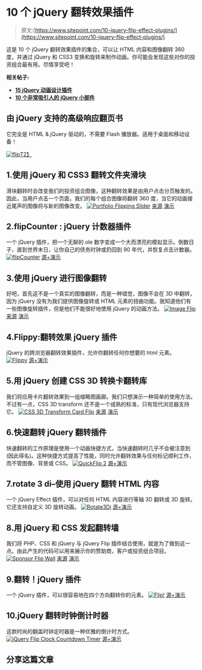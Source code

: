 # 10 个 jQuery 翻转效果插件

> 原文:[https://www.sitepoint.com/10-jquery-flip-effect-plugins/](https://www.sitepoint.com/10-jquery-flip-effect-plugins/)

这是 10 个 jQuery 翻转效果插件的集合，可以让 HTML 内容和图像翻转 360 度，并通过 jQuery 和 CSS3 变换和旋转来制作动画。你可能会发现这些对你的投资组合最有用。尽情享受吧！

**相关帖子:**

*   [**15 jQuery 动画设计插件**](http://www.jquery4u.com/plugins/15-jquery-designing-extended/)
*   [**10 个非常吸引人的 jQuery 小部件**](http://www.jquery4u.com/widgets/10-attractive-jquery-widgets/)

## 由 jQuery 支持的高级响应翻页书

它完全是 HTML & jQuery 驱动的，不需要 Flash 播放器。适用于桌面和移动设备！

[![](../Images/8b96ea0b28d4088c3a9b25683d13871a.png "flip")T2】](http://codecanyon.net/item/responsive-flip-book-powered-by-jquery/1724917?ref=sdeering)

## 1.使用 jQuery 和 CSS3 翻转文件夹滑块

滑块翻转时会改变我们的投资组合图像，这种翻转效果是由用户点击分页触发的。因此，当用户点击一个页面，我们的每个组合图像将翻转 360 度，当它的动画接近尾声的图像将与新的图像改变。
[![Portfolio Flipping Slider](../Images/f9a0b887f66755e3612a7a5bedfcbf9d.png)](http://www.webstuffshare.com/2012/07/portfolio-flipping-slider-using-jquery-css3/) 
[来源](http://www.webstuffshare.com/2012/07/portfolio-flipping-slider-using-jquery-css3/) [演示](http://webstuffshare.com/demo/FlippingSlider/index.html)

## 2.flipCounter : jQuery 计数器插件

一个 jQuery 插件，把一个无聊的 ole 数字变成一个大而漂亮的模拟显示。倒数日子，直到世界末日，让你自己的债务时钟或扔回到 90 年代，并恢复点击计数器。
[![flipCounter](../Images/7464676df84bcf0ede4da6f274137aae.png)](http://bloggingsquared.com/jquery/flipcounter/) 
[源+演示](http://bloggingsquared.com/jquery/flipcounter/)

## 3.使用 jQuery 进行图像翻转

好吧，首先这不是一个真实的图像翻转，而是一种错觉，图像不会在 3D 中翻转，因为 jQuery 没有为我们提供图像旋转或 HTML 元素的扭曲功能。我知道他们有一些图像旋转插件，但是他们不能很好地使用 jQuery 的动画方法。
[![Image Flip](../Images/3ac1061d52e326ea50db92510ba9a615.png)](http://webmuch.com/image-flip-using-jquery/) 
[来源](http://webmuch.com/image-flip-using-jquery/) [演示](http://webmuch.com/demos/jquery_image_flip/flip.html)

## 4.Flippy:翻转效果 jQuery 插件

jQuery 的跨浏览器翻转效果插件，允许你翻转任何你想要的 html 元素。
[![Flippy](../Images/d34f762ef3cec7e6f52eb0d520d0ffe8.png)](http://blog.guilhemmarty.com/flippy/) 
[源+演示](http://blog.guilhemmarty.com/flippy/)

## 5.用 jQuery 创建 CSS 3D 转换卡翻转库

我们将应用卡片翻转效果到一组缩略图画廊。我们只想演示一种简单的使用方法。不过有一点，CSS 3D transform 还不是一个成熟的标准，只有现代浏览器支持它。
[![CSS 3D Transform Card Flip](../Images/136cedd81f23f73e0a3e99a137401b60.png)](http://www.queness.com/post/11493/create-css-3d-transform-card-flip-gallery) 
[来源](http://www.queness.com/post/11493/create-css-3d-transform-card-flip-gallery) [演示](http://www.queness.com/resources/html/css3dflip/index.html)

## 6.快速翻转 jQuery 翻转插件

快速翻转的工作原理是使用一个动画快捷方式，当快速翻转时几乎不会被注意到(因此得名)。这种快捷方式提高了性能，同时允许翻转效果与任何标记顺利工作，而不管图像、背景或 CSS。
[![QuickFlip 2](../Images/64571fb89563c339e52c915c6077a6bb.png)](http://jonraasch.com/blog/quickflip-2-jquery-plugin) 
[源+演示](http://jonraasch.com/blog/quickflip-2-jquery-plugin)

## 7.rotate 3 di–使用 jQuery 翻转 HTML 内容

一个 jQuery Effect 插件，可以对任何 HTML 内容进行等轴 3D 翻转或 3D 旋转。它还支持自定义 3D 旋转动画。
[![Rotate3Di](../Images/9652c7582014397c2cab634e71927cd2.png)](http://www.zachstronaut.com/projects/rotate3di/#demos) 
[源+演示](http://www.zachstronaut.com/projects/rotate3di/#demos)

## 8.用 jQuery 和 CSS 发起翻转墙

我们将 PHP、CSS 和 jQuery 与 jQuery Flip 插件结合使用，就是为了做到这一点。由此产生的代码可以用来展示你的赞助商，客户或投资组合项目。
[![Sponsor Flip Wall](../Images/2e5e7532cf8174c20c007da9c35ab8d5.png)](http://tutorialzine.com/2010/03/sponsor-wall-flip-jquery-css/) 
[来源](http://tutorialzine.com/2010/03/sponsor-wall-flip-jquery-css/) [演示](http://demo.tutorialzine.com/2010/03/sponsor-wall-flip-jquery-css/demo.php)

## 9.翻转！jQuery 插件

一个 jQuery 插件，可以很容易地在四个方向翻转你的元素。
[![Flip!](../Images/d34f762ef3cec7e6f52eb0d520d0ffe8.png)](http://lab.smashup.it/flip/) 
[源+演示](http://lab.smashup.it/flip/)

## 10.jQuery 翻转时钟倒计时器

这款时尚的翻盖时钟定时器是一种优雅的倒计时方式。
[![jQuery Flip Clock Countdown Timer](../Images/cc40533ffd3fc04d82269e8ef69fc3fb.png)](http://medialoot.com/item/jquery-flip-clock-countdown-timer/) 
[源+演示](http://medialoot.com/item/jquery-flip-clock-countdown-timer/)

## 分享这篇文章